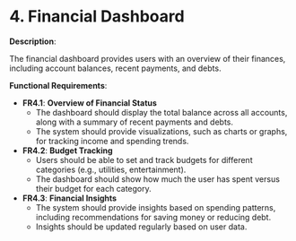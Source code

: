 # 4. Financial Dashboard

**Description**:

The financial dashboard provides users with an overview of their finances, including account balances, recent payments, and debts.

**Functional Requirements**:

- **FR4.1**: **Overview of Financial Status**
    - The dashboard should display the total balance across all accounts, along with a summary of recent payments and debts.
    - The system should provide visualizations, such as charts or graphs, for tracking income and spending trends.
- **FR4.2**: **Budget Tracking**
    - Users should be able to set and track budgets for different categories (e.g., utilities, entertainment).
    - The dashboard should show how much the user has spent versus their budget for each category.
- **FR4.3**: **Financial Insights**
    - The system should provide insights based on spending patterns, including recommendations for saving money or reducing debt.
    - Insights should be updated regularly based on user data.